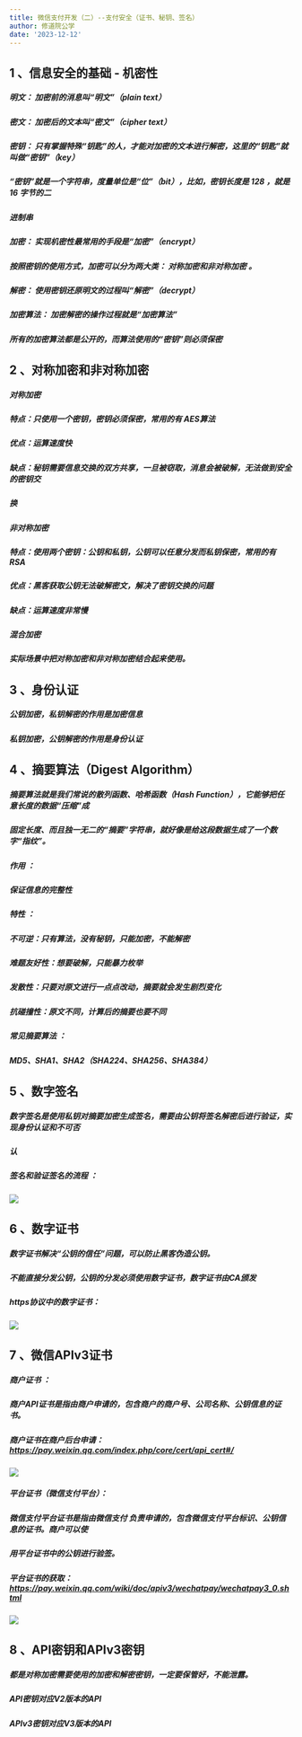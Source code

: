 ```yaml
---
title: 微信支付开发（二）--支付安全（证书、秘钥、签名）
author: 修道院公学
date: '2023-12-12'
---
```


## 1 、信息安全的基础 - 机密性

##### 明文： 加密前的消息叫“明文”（plain text）

##### 密文： 加密后的文本叫“密文”（cipher text）

##### 密钥： 只有掌握特殊“钥匙”的人，才能对加密的文本进行解密，这里的“钥匙”就叫做“密钥”（key）

##### “密钥”就是一个字符串，度量单位是“位”（bit），比如，密钥长度是 128 ，就是 16 字节的二

##### 进制串

##### 加密： 实现机密性最常用的手段是“加密”（encrypt）

##### 按照密钥的使用方式，加密可以分为两大类： 对称加密和非对称加密 。

##### 解密： 使用密钥还原明文的过程叫“解密”（decrypt）

##### 加密算法： 加密解密的操作过程就是“加密算法”

##### 所有的加密算法都是公开的，而算法使用的“密钥”则必须保密


## 2 、对称加密和非对称加密

##### 对称加密

##### 特点：只使用一个密钥，密钥必须保密，常用的有 AES算法

##### 优点：运算速度快

##### 缺点：秘钥需要信息交换的双方共享，一旦被窃取，消息会被破解，无法做到安全的密钥交

##### 换

##### 非对称加密

##### 特点：使用两个密钥：公钥和私钥，公钥可以任意分发而私钥保密，常用的有 RSA

##### 优点：黑客获取公钥无法破解密文，解决了密钥交换的问题

##### 缺点：运算速度非常慢

##### 混合加密

##### 实际场景中把对称加密和非对称加密结合起来使用。

## 3 、身份认证

##### 公钥加密，私钥解密的作用是加密信息

##### 私钥加密，公钥解密的作用是身份认证

## 4 、摘要算法（Digest Algorithm）

##### 摘要算法就是我们常说的散列函数、哈希函数（Hash Function），它能够把任意长度的数据“压缩”成

##### 固定长度、而且独一无二的“摘要”字符串，就好像是给这段数据生成了一个数字“指纹”。

##### 作用 ：

##### 保证信息的完整性

##### 特性 ：

##### 不可逆：只有算法，没有秘钥，只能加密，不能解密

##### 难题友好性：想要破解，只能暴力枚举

##### 发散性：只要对原文进行一点点改动，摘要就会发生剧烈变化

##### 抗碰撞性：原文不同，计算后的摘要也要不同

##### 常见摘要算法 ：

##### MD5、SHA1、SHA2（SHA224、SHA256、SHA384）

## 5 、数字签名

##### 数字签名是使用私钥对摘要加密生成签名，需要由公钥将签名解密后进行验证，实现身份认证和不可否

##### 认

##### 签名和验证签名的流程 ：

![](./images/01.png)

## 6 、数字证书

##### 数字证书解决“公钥的信任”问题，可以防止黑客伪造公钥。

##### 不能直接分发公钥，公钥的分发必须使用数字证书，数字证书由CA颁发

##### https协议中的数字证书：

![](./images/02.png)

## 7 、微信APIv3证书

##### 商户证书 ：

##### 商户API证书是指由商户申请的，包含商户的商户号、公司名称、公钥信息的证书。

##### 商户证书在商户后台申请：https://pay.weixin.qq.com/index.php/core/cert/api_cert#/

![](./images/03.png)

##### 平台证书（微信支付平台）：

##### 微信支付平台证书是指由微信支付 负责申请的，包含微信支付平台标识、公钥信息的证书。商户可以使

##### 用平台证书中的公钥进行验签。

##### 平台证书的获取：https://pay.weixin.qq.com/wiki/doc/apiv3/wechatpay/wechatpay3_0.shtml

![](./images/04.png)

## 8 、API密钥和APIv3密钥

##### 都是对称加密需要使用的加密和解密密钥，一定要保管好，不能泄露。

##### API密钥对应V2版本的API

##### APIv3密钥对应V3版本的API
